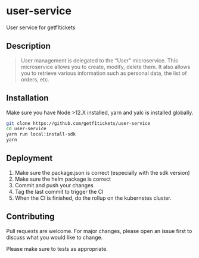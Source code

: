 # user-service
User service for getf1tickets

## Description

> User management is delegated to the “User” microservice. This microservice allows you to create, modify, delete them. It also allows you to retrieve various information such as personal data, the list of orders, etc.

## Installation

Make sure you have Node >12.X installed, yarn and yalc is installed globally.

```bash
git clone https://github.com/getf1tickets/user-service
cd user-service
yarn run local:install-sdk
yarn
```

## Deployment

1. Make sure the package.json is correct (especially with the sdk version)
2. Make sure the helm package is correct
2. Commit and push your changes
3. Tag the last commit to trigger the CI
4. When the CI is finished, do the rollup on the kubernetes cluster.

## Contributing
Pull requests are welcome. For major changes, please open an issue first to discuss what you would like to change.

Please make sure to tests as appropriate.
